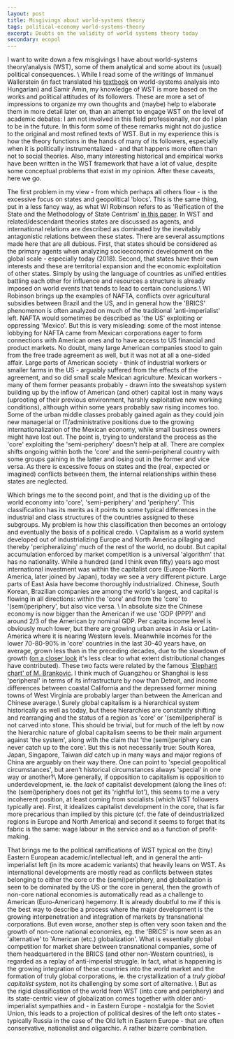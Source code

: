 ```yaml
---
layout: post
title: Misgivings about world-systems theory
tags: political-economy world-systems-theory
excerpt: Doubts on the validity of world systems theory today
secondary: ecopol
---
```


I want to write down a few misgivings I have about world-systems theory/analysis (WST), some of them analytical and some about its (usual) political consequences. \\
While I read some of the writings of Immanuel Wallerstein (in fact translated his [textbook](http://www.eszmelet.hu/wp-content/uploads/2014/05/Wallerstein-%C3%BAj.pdf) on world-systems analysis into Hungarian) and Samir Amin, my knowledge of WST is more based on the works and political attitudes of its followers.
These are more a set of impressions to organize my own thoughts and (maybe) help to elaborate them in more detail later on, than an attempt to engage WST on the level of academic debates: I am not involved in this field professionally, nor do I plan to be in the future. In this form some of these remarks might not do justice to the original and most refined texts of WST. But in my experience this is how the theory functions in the hands of many of its followers, especially when it is politically instrumentalized - and that happens more often than not to social theories. Also, many interesting historical and empirical works have been written in the WST framework that have a lot of value, despite some conceptual problems that exist in my opinion. After these caveats, here we go.

The first problem in my view - from which perhaps all others flow - is the excessive focus on states and geopolitical 'blocs'. This is the same thing, put in a less fancy way, as what WI Robinson refers to as 'Reification of the State and the Methodology of State Centrism' [in this paper](https://www.tandfonline.com/doi/full/10.1080/21598282.2017.1316512). In WST and related/descendant theories states are discussed as agents, and international relations are described as dominated by the inevitably antagonistic relations between these states. There are several assumptions made here that are all dubious. First, that states should be considered as the primary agents when analyzing socioeconomic development on the global scale - especially today (2018). Second, that states have their own interests and these are territorial expansion and the economic exploitation of other states. Simply by using the language of countries as unified entities battling each other for influence and resources a structure is already imposed on world events that tends to lead to certain conclusions.\\
WI Robinson brings up the examples of NAFTA, conflicts over agricultural subsidies between Brazil and the US, and in general how the 'BRICS' phenomenon is often analyzed on much of the traditional 'anti-imperialist' left.
NAFTA would sometimes be described as 'the US' exploiting or oppressing 'Mexico'. But this is very misleading: some of the most intense lobbying for NAFTA came from Mexican corporations eager to form connections with American ones and to have access to US financial and product markets. No doubt, many large American companies stood to gain from the free trade agreement as well, but it was not at all a one-sided affair.
Large parts of American society - think of industrial workers or smaller farms in the US - arguably suffered from the effects of the agreement, and so did small scale Mexican agriculture. Mexican workers - many of them former peasants probably - drawn into the sweatshop system building up by the inflow of American (and other) capital lost in many ways (uprooting of their previous environment, harshly exploitative new working conditions), although within some years probably saw rising incomes too. Some of the urban middle classes probably gained again as they could join new managerial or IT/administrative positions due to the growing internationalization of the Mexican economy, while small business owners might have lost out. The point is, trying to understand the process as the 'core' exploiting the 'semi-periphery' doesn't help at all. There are complex shifts ongoing within both the 'core' and the semi-peripheral country with some groups gaining in the latter and losing out in the former and vice versa. As there is excessive focus on states and the (real, expected or imagined) conflicts between them, the internal relationships within these states are neglected.

Which brings me to the second point, and that is the dividing up of the world economy into 'core', 'semi-periphery' and 'periphery'. This classification has its merits as it points to some typical differences in the industrial and class structures of the countries assigned to these subgroups. My problem is how this classification then becomes an ontology and eventually the basis of a political credo. \\
Capitalism as a world system developed out of industrializing Europe and North America pillaging and thereby 'peripheralizing' much of the rest of the world, no doubt. But capital accumulation enforced by market competition is a universal 'algorithm' that has no nationality. While a hundred (and I think even fifty) years ago most international investment was within the capitalist core (Europe-North America, later joined by Japan), today we see a very different picture. Large parts of East Asia have become thoroughly industrialized. Chinese, South Korean, Brazilian companies are among the world's largest, and capital is flowing in all directions: within the 'core' and from the 'core' to '(semi)periphery', but also vice versa. \\
In absolute size the Chinese economy is now bigger than the American if we use 'GDP (PPP)' and around 2/3 of the American by nominal GDP. Per capita income level is obviously much lower, but there are growing urban areas in Asia or Latin-America where it is nearing Western levels. Meanwhile incomes for the lower 70-80-90% in 'core' countries in the last 30-40 years have, on average, grown less than in the preceding decades, due to the slowdown of growth ([on a closer look](http://journals.sagepub.com/doi/abs/10.1177/0309816815587077) it's less clear to what extent distributional changes have contributed). These two facts were related by the famous ['Elephant chart' of M. Brankovic](https://www.gc.cuny.edu/CUNY_GC/media/LISCenter/brankoData/wber_final.pdf).
I think much of Guangzhou or Shanghai is less 'peripheral' in terms of its infrastructure by now than Detroit, and income differences between coastal California and the depressed former mining towns of West Virginia are probably larger than between the American and Chinese average.\\
Surely global capitalism is a hierarchical system historically as well as today, but these hierarchies are constantly shifting and rearranging and the status of a region as 'core' or '(semi)peripheral' is not carved into stone. This should be trivial, but for much of the left by now the hierarchic nature of global capitalism seems to be their main argument against 'the system', along with the claim that 'the (semi)periphery can never catch up to the core'.
But this is not necessarily true: South Korea, Japan, Singapore, Taiwan *did* catch up in many ways and major regions of China are arguably on their way there. One can point to 'special geopolitical circumstances', but aren't historical circumstances always 'special' in one way or another?\\
More generally, if opposition to capitalism is opposition to underdevelopment, ie. the *lack* of capitalist development (along the lines of: the (semi)periphery does not get its 'rightful lot'), this seems to me a very incoherent position, at least coming from socialists (which WST followers typically are). First, it idealizes capitalist development in the core, that is far more precarious than implied by this picture (cf. the fate of deindustrialized regions in Europe and North America) and second it seems to forget that its fabric is the same: wage labour in the service and as a function of profit-making.

That brings me to the political ramifications of WST typical on the (tiny) Eastern European academic/intellectual left, and in general the anti-imperialist left (in its more academic variants) that heavily leans on WST.
As international developments are mostly read as conflicts between states belonging to either the core or the (semi)periphery, and globalization is seen to be dominated by the US or the core in general, then the growth of non-core national economies is automatically read as a challenge to American (Euro-American) hegemony. It is already doubtful to me if this is the best way to describe a process where the major development is the growing interpenetration and integration of markets by transnational corporations. But even worse, another step is often very soon taken and the growth of non-core national economies, eg. the 'BRICS' is now seen as an 'alternative' to 'American (etc.) globalization'. What is essentially global competition for market share between transnational companies, some of them headquartered in the BRICS (and other non-Western countries), is regarded as a replay of anti-imperial struggle. In fact, what is happening is the growing integration of these countries into the world market and the formation of truly global corporations, ie. the crystallization of a *truly global capitalist system*, not its challenging by some sort of alternative. \\
But as the rigid classification of the world from WST (into core and periphery) and its state-centric view of globalization comes together with older anti-imperialist sympathies and - in Eastern Europe - nostalgia for the Soviet Union, this leads to a projection of political desires of the left onto states - typically Russia in the case of the Old left in Eastern Europe - that are often conservative, nationalist and oligarchic. A rather bizarre combination.
